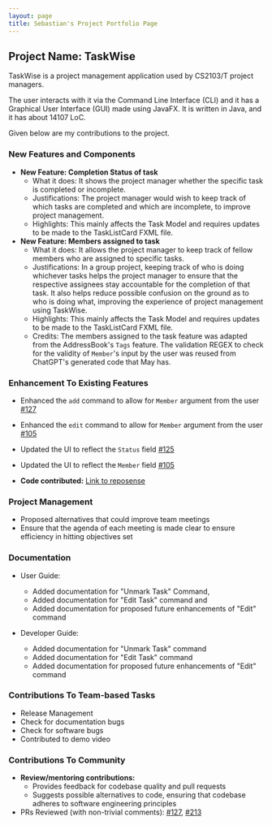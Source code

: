 ```yaml
---
layout: page
title: Sebastian's Project Portfolio Page
---
```


## Project Name: TaskWise

TaskWise is a project management application used by CS2103/T project managers.

The user interacts with it via the Command Line Interface (CLI) and it has a Graphical User
Interface (GUI) made using JavaFX. It is written in Java, and it has about 14107 LoC.

Given below are my contributions to the project.

### New Features and Components

* **New Feature: Completion Status of task**
  * What it does: It shows the project manager whether the specific task is completed or incomplete.
  * Justifications: The project manager would wish to keep track of which tasks are completed and which are incomplete,
    to improve project management.
  * Highlights: This mainly affects the Task Model and requires updates to be made to the TaskListCard FXML file.
* **New Feature: Members assigned to task**
  * What it does: It allows the project manager to keep track of fellow members who are assigned to specific tasks.
  * Justifications: In a group project, keeping track of who is doing whichever tasks helps the project manager to
    ensure that the respective assignees stay accountable for the completion of that task. It also helps reduce possible
    confusion on the ground as to who is doing what, improving the experience of project management using TaskWise.
  * Highlights: This mainly affects the Task Model and requires updates to be made to the TaskListCard FXML file.
  * Credits: The members assigned to the task feature was adapted from the AddressBook's `Tags` feature. The validation REGEX to check for the validity of `Member`'s input by the user was reused from ChatGPT's
    generated code that May has.

### Enhancement To Existing Features

* Enhanced the `add` command to allow for `Member` argument from the user [#127](https://github.com/AY2324S1-CS2103T-T17-1/tp/pull/127)
* Enhanced the `edit` command to allow for `Member` argument from the user [#105](https://github.com/AY2324S1-CS2103T-T17-1/tp/pull/105)
* Updated the UI to reflect the `Status` field [#125](https://github.com/AY2324S1-CS2103T-T17-1/tp/pull/125)
* Updated the UI to reflect the `Member` field [#105](https://github.com/AY2324S1-CS2103T-T17-1/tp/pull/105)


* **Code contributed:** [Link to reposense](https://nus-cs2103-ay2324s1.github.io/tp-dashboard/?search=&sort=groupTitle&sortWithin=title&timeframe=commit&mergegroup=&groupSelect=groupByRepos&breakdown=true&checkedFileTypes=docs~functional-code~test-code&since=2023-09-22&tabOpen=true&tabType=authorship&tabAuthor=Sebtey&tabRepo=AY2324S1-CS2103T-T17-1%2Ftp%5Bmaster%5D&authorshipIsMergeGroup=false&authorshipFileTypes=docs~functional-code~test-code&authorshipIsBinaryFileTypeChecked=false&authorshipIsIgnoredFilesChecked=false)


### Project Management

* Proposed alternatives that could improve team meetings
* Ensure that the agenda of each meeting is made clear to ensure efficiency in hitting objectives set


### Documentation
* User Guide:
  * Added documentation for "Unmark Task" Command,
  * Added documentation for "Edit Task" command and
  * Added documentation for proposed future enhancements of "Edit" command

* Developer Guide:
  * Added documentation for "Unmark Task" command
  * Added documentation for "Edit Task" command
  * Added documentation for proposed future enhancements of "Edit" command

### Contributions To Team-based Tasks

* Release Management
* Check for documentation bugs
* Check for software bugs
* Contributed to demo video

### Contributions To Community

* **Review/mentoring contributions:**
  * Provides feedback for codebase quality and pull requests
  * Suggests possible alternatives to code, ensuring that codebase adheres to software engineering principles
* PRs Reviewed (with non-trivial comments): [#127](https://github.com/AY2324S1-CS2103T-T17-1/tp/pull/127), [#213](https://github.com/AY2324S1-CS2103T-T17-1/tp/pull/213)
